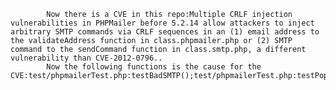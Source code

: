 
            Now there is a CVE in this repo:Multiple CRLF injection vulnerabilities in PHPMailer before 5.2.14 allow attackers to inject arbitrary SMTP commands via CRLF sequences in an (1) email address to the validateAddress function in class.phpmailer.php or (2) SMTP command to the sendCommand function in class.smtp.php, a different vulnerability than CVE-2012-0796..
            Now the following functions is the cause for the CVE:test/phpmailerTest.php:testBadSMTP();test/phpmailerTest.php:testPopBeforeSmtpBad();test/phpmailerTest.php:testPopBeforeSmtpBad();test/phpmailerTest.php:testPopBeforeSmtpGood();test/phpmailerTest.php:testPopBeforeSmtpGood();test/phpmailerTest.php:testSmtpConnect();test/phpmailerTest.php:testSmtpConnect();test/phpmailerTest.php:testValidate();test/phpmailerTest.php:testValidate();class.smtp.php:recipient();class.smtp.php:recipient();class.smtp.php:sendCommand();
            
